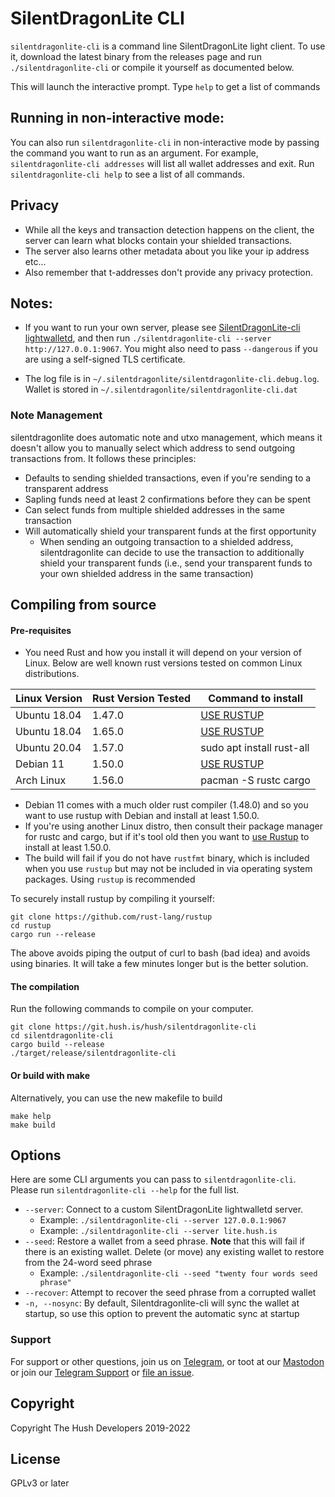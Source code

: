 # SilentDragonLite CLI

`silentdragonlite-cli` is a command line SilentDragonLite light client. To use it, download the latest binary from the releases page and run `./silentdragonlite-cli` or compile it yourself as documented below.

This will launch the interactive prompt. Type `help` to get a list of commands

## Running in non-interactive mode:
You can also run `silentdragonlite-cli` in non-interactive mode by passing the command you want to run as an argument. For example, `silentdragonlite-cli addresses` will list all wallet addresses and exit. 
Run `silentdragonlite-cli help` to see a list of all commands. 

## Privacy 
* While all the keys and transaction detection happens on the client, the server can learn what blocks contain your shielded transactions.
* The server also learns other metadata about you like your ip address etc...
* Also remember that t-addresses don't provide any privacy protection.

## Notes:
* If you want to run your own server, please see [SilentDragonLite-cli lightwalletd](https://git.hush.is/hush/lightwalletd), and then run `./silentdragonlite-cli --server http://127.0.0.1:9067`. You might also need to pass `--dangerous` if you are using a self-signed TLS certificate.

* The log file is in `~/.silentdragonlite/silentdragonlite-cli.debug.log`. Wallet is stored in `~/.silentdragonlite/silentdragonlite-cli.dat`

### Note Management
silentdragonlite does automatic note and utxo management, which means it doesn't allow you to manually select which address to send outgoing transactions from. It follows these principles:
* Defaults to sending shielded transactions, even if you're sending to a transparent address
* Sapling funds need at least 2 confirmations before they can be spent
* Can select funds from multiple shielded addresses in the same transaction
* Will automatically shield your transparent funds at the first opportunity
    * When sending an outgoing transaction to a shielded address, silentdragonlite can decide to use the transaction to additionally shield your transparent funds (i.e., send your transparent funds to your own shielded address in the same transaction)

## Compiling from source

#### Pre-requisites



* You need Rust and how you install it will depend on your version of Linux. Below are well known rust versions tested on common Linux distributions.

| Linux Version | Rust Version Tested | Command to install  |
|---------------|--------|---------------------------|
| Ubuntu 18.04  | 1.47.0 | [USE RUSTUP](https://www.rust-lang.org/tools/install) |
| Ubuntu 18.04  | 1.65.0 | [USE RUSTUP](https://www.rust-lang.org/tools/install) |
| Ubuntu 20.04  | 1.57.0 | sudo apt install rust-all |
| Debian 11     | 1.50.0 | [USE RUSTUP](https://www.rust-lang.org/tools/install) |
| Arch Linux    | 1.56.0 | pacman -S rustc cargo     |

* Debian 11 comes with a much older rust compiler (1.48.0) and so you want to use rustup with Debian and install at least 1.50.0.
* If you're using another Linux distro, then consult their package manager for rustc and cargo, but if it's tool old then you want to [use Rustup](https://www.rust-lang.org/tools/install) to install at least 1.50.0.
* The build will fail if you do not have `rustfmt` binary, which is included when you use `rustup` but may not be included in via operating system packages. Using `rustup` is recommended

To securely install rustup by compiling it yourself:

```
git clone https://github.com/rust-lang/rustup
cd rustup
cargo run --release
```

The above avoids piping the output of curl to bash (bad idea) and avoids using binaries. It will take a few minutes longer but is the better solution.


#### The compilation

Run the following commands to compile on your computer.

```shell script
git clone https://git.hush.is/hush/silentdragonlite-cli
cd silentdragonlite-cli
cargo build --release
./target/release/silentdragonlite-cli
```

#### Or build with make

Alternatively, you can use the new makefile to build

```shell script
make help
make build
```

## Options
Here are some CLI arguments you can pass to `silentdragonlite-cli`. Please run `silentdragonlite-cli --help` for the full list.

* `--server`: Connect to a custom SilentDragonLite lightwalletd server. 
    * Example: `./silentdragonlite-cli --server 127.0.0.1:9067`
    * Example: `./silentdragonlite-cli --server lite.hush.is`
* `--seed`: Restore a wallet from a seed phrase. **Note** that this will fail if there is an existing wallet. Delete (or move) any existing wallet to restore from the 24-word seed phrase
    * Example: `./silentdragonlite-cli --seed "twenty four words seed phrase"`
 * `--recover`: Attempt to recover the seed phrase from a corrupted wallet
* `-n, --nosync`: By default, Silentdragonlite-cli will sync the wallet at startup, so use this option to prevent the automatic sync at startup

### Support

For support or other questions, join us on [Telegram](https://hush.is/telegram), or toot at our [Mastodon](https://fosstodon.org/@myhushteam) or join our [Telegram Support](https://hush.is/telegram_support) or [file an issue](https://git.hush.is/hush/silentdragonlite-cli/issues).

## Copyright

Copyright The Hush Developers 2019-2022

## License

GPLv3 or later
